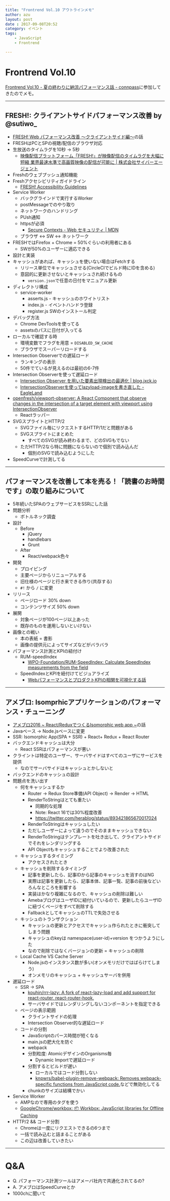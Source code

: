 ```yaml
---
title: "Frontrend Vol.10 アウトラインメモ"
author: azu
layout: post
date : 2017-09-08T20:52
category: イベント
tags:
    - JavaScript
    - Frontrend

---
```


# Frontrend Vol.10

[Frontrend Vol.10 - 夏の終わりに納涼パフォーマンス話 - connpass](https://frontrend.connpass.com/event/63971/ "Frontrend Vol.10 - 夏の終わりに納涼パフォーマンス話 - connpass")に参加してきたのでメモ。


----

## FRESH!: クライアントサイドパフォーマンス改善 by @sutiwo_ 

- [FRESH! Web パフォーマンス改善 〜クライアントサイド編〜](https://developers.cyberagent.co.jp/blog/archives/6057/ "FRESH! Web パフォーマンス改善 〜クライアントサイド編〜")の話
- FRESHはPCとSPの視聴/配信のブラウザ対応
- 生放送のタイムラグを10秒 -> 5秒
	- [映像配信プラットフォーム「FRESH!」が映像配信のタイムラグを大幅に短縮 業界最速水準で高画質映像の配信が可能に | 株式会社サイバーエージェント](https://www.cyberagent.co.jp/newsinfo/info/print/id=14062 "映像配信プラットフォーム「FRESH!」が映像配信のタイムラグを大幅に短縮 業界最速水準で高画質映像の配信が可能に | 株式会社サイバーエージェント")
- Freshのウェブプッシュ通知機能
- Freshアクセシビリティガイドライン
	- [FRESH! Accessibility Guidelines](https://openfresh.github.io/a11y-guidelines/ "FRESH! Accessibility Guidelines")
- Service Worker
	- バックグラインドで実行するWorker
	- postMessageでのやり取り
	- ネットワークのハンドリング
	- PUsh通知
	- httpsが必須
		- [Secure Contexts - Web セキュリティ | MDN](https://developer.mozilla.org/ja/docs/Web/Security/Secure_Contexts "Secure Contexts - Web セキュリティ | MDN")
	- ブラウザ <-> SW <-> ネットワーク
- FRESHではFirefox + Chrome = 50%ぐらいの利用者にある
	- SWが50%のユーザーに適応できる
- 設計と実装
- キャッシュがあれば、キャッシュを使いない場合はFetchする
	- リリース単位でキャッシュさせる(CircleCIでビルド時にIDを含める)
	- 意図的に更新させないとキャッシュされ続けるもの
		- `version.json`で任意の日付をマニュアル更新
- ディレクトリ構成
	- service-worker
		- asserts.js - キャッシュのホワイトリスト
		- index.js - イベントハンドラ登録
		- register.js SWのインストール判定
- デバッグ方法
	- Chrome DevToolsを使ってる
	- assetsのパスに日付が入ってる
- ローカルで確認する時
	- 環境変数でフラグを用意 = `DISABLED_SW_CACHE`
	- ブラウザでスーパーリロードする
- Intersection Observerでの遅延ロード
	- ランキングの表示
	- 50件でているが見えるのは最初の6-7件
- Intersection Observerを使って遅延ロード
	- [Intersection Observer を用いた要素出現検出の最適化 | blog.jxck.io](https://blog.jxck.io/entries/2016-06-25/intersection-observer.html)
	- [IntersectionObserverを使ってlazyload-imageを書き直した - EagleLand](https://1000ch.net/posts/2016/intersection-observer-lazyload.html)
- [openfresh/viewport-observer: A React Component that observe changes in the intersection of a target element with viewport using IntersectionObserver](https://github.com/openfresh/viewport-observer "openfresh/viewport-observer: A React Component that observe changes in the intersection of a target element with viewport using IntersectionObserver")
	- Reactラッパー
- SVGスプライトとHTTP/2
	- SVGファイル毎にリクエストするHTTP/1だと問題がある
	- SVGスプライトにまとめた
		- すべてのSVGが読み終わるまで、どのSVGもでない
	- ただHTTP/2なら特に問題にならないので個別で読み込んだ
		- 個別のSVGで読み込むようにした
- SpeedCurveで計測してる

-----

## パフォーマンスを改善して本を売る！「読書のお時間です」の取り組みについて

- 5年続いたSPAのウェブサービスをSSRにした話
- 問題分析
	- ボトルネック調査
- 設計
	- Before
		- jQuery
		- handlebars
		- Grunt
	- After
		- React/webpack色々
- 開発
	- プロイピング
	- 主要ページからリニューアルする
	- 旧仕様のページと行き来できる作り(共存する)
	- `#!` から `/` に変更
- リリース
	- ページロード 30% down
	- コンテンツサイズ 50% down
- 展開
	- 対象ページが100ページ以上あった
	- 既存のものを運用しないといけない
- 画像との戦い
	- 本の表紙 = 書影
	- 画像の提供元によってサイズなどがバラバラ
- パフォーマンス計測とKPIの紐付け
	- RUM-speedIndex
		- [WPO-Foundation/RUM-SpeedIndex: Calculate SpeedIndex measurements from the field](https://github.com/WPO-Foundation/RUM-SpeedIndex "WPO-Foundation/RUM-SpeedIndex: Calculate SpeedIndex measurements from the field")
	- SpeedIndexとKPIを紐付けてビジュアライズ
		- [WebパフォーマンスとプロダクトKPIの相関を可視化する話](https://developers.cyberagent.co.jp/blog/archives/9540/ "WebパフォーマンスとプロダクトKPIの相関を可視化する話")

-----


## アメブロ: Isomprhicアプリケーションのパフォーマンス・チューニング

- [アメブロ2016 ~ React/ReduxでつくるIsomorphic web app ~](https://developers.cyberagent.co.jp/blog/archives/636/ "アメブロ2016 ~ React/ReduxでつくるIsomorphic web app ~")の話
- Javaベース -> Node.jsベースに変更
- SSR: Isomorphic App(SPA + SSR) + React+ Redux + React Router
- バックエンドキャッシュは大分
	- React SSRはパフォーマンスが悪い
- クライントは特定のユーザー、サーバサイドはすべてのユーザにサービスを提供
	- なのでサーバサイドはキャッシュとかしないと
- バックエンドのキャッシュの設計
- 問題点を洗い出す
	- 何をキャッシュするか
		- Router -> Redux Store準備(API Object) -> Render -> HTML
		- RenderToStringはとても重たい
			- 同期的な処理
			- Note: React 16では30%程度改善
			- <https://twitter.com/herablog/status/893421865670017024>
		- RenderToStringはキャッシュしたい
		- ただしユーザーによって違うのでそのままキャッシュできない
		- RenderToStringはテンプレートを吐き出して、クライアントサイドでそれをレンダリングする
		- API Objectもキャッシュすることでより改善された
	- キャッシュするタイミング
		- アクセスされたとき
	- キャッシュを削除するタイミング
		- 記事を更新したら、記事IDから記事のキャッシュを消すのはNG
		- 実際は記事を更新したら、記事本体、記事一覧、記事の前後などいろんなところを影響する
		- 実装はかなり複雑になるので、キャッシュの削除は難しい
		- AmebaブログはユーザIDに紐付いているので、更新したらユーザIDに紐づくページをすべて削除する
		- FallbackとしてキャッシュのTTLで失効させる
	- キッシュのトランザクション
		- キャッシュの更新とアクセスでキャッシュ作られたときに衝突してしまう問題
		- キャッシュのkeyは namespace(user-id)+version をつかうようにした
		- なので削除ではなくバージョンの更新 = キャッシュの削除
	- Local Cache VS Cache Server
		- Node.jsのインスタンス数が多い(オンメモリだけではばらけてしまう)
		- オンメモリのキャッシュ + キャッシュサーバを併用
- 遅延ロード
	- SSR -> SPA
		- [kouhin/rrr-lazy: A fork of react-lazy-load and add support for react-router, react-router-hook.](https://github.com/kouhin/rrr-lazy "kouhin/rrr-lazy: A fork of react-lazy-load and add support for react-router, react-router-hook.")
		- サーバサイドではレンダリングしないコンポーネントを指定できる
	- ページの表示範囲
		- クライントサイドの処理
		- Intersection Observer的な遅延ロード
	- コードの分割
		- JavaScriptのパース時間が短くなる
		- main.jsの肥大化を防ぐ
		- webpack
		- 分割粒度: AtomicデザインのOrganisms毎
			- Dynamic Importで遅延ロード
		- 分割するとビルドが遅い
			- ローカルではコード分割しない
			- [knpwrs/babel-plugin-remove-webpack: Removes webpack-specific functions from JavaScript code.](https://github.com/knpwrs/babel-plugin-remove-webpack "knpwrs/babel-plugin-remove-webpack: Removes webpack-specific functions from JavaScript code.")などで無効化してる
		- chunkのサイズは結構でかい
- Service Worker
	- AMPなので専用のタグを使う
	- [GoogleChrome/workbox: 📦 Workbox: JavaScript libraries for Offline Caching](https://github.com/GoogleChrome/workbox "GoogleChrome/workbox: 📦 Workbox: JavaScript libraries for Offline Caching")
- HTTP/2 && コード分割
	- Chromeは一度にリクエストできるの6つまで
	- 一括で読み込むと詰まることがある
	- この辺は改善していきたい


----

# Q&A

- Q. パフォーマンス計測ツールはアメーバ社内で共通化されてるの?
- A. アメブロはSpeedCurveとか
- 1000chに聞いて



